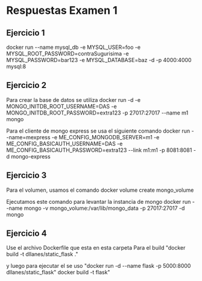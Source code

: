 # Respuestas Examen 1

## Ejercicio 1
docker run --name mysql_db -e MYSQL_USER=foo -e MYSQL_ROOT_PASSWORD=contraSugurisima -e MYSQL_PASSWORD=bar123 -e MYSQL_DATABASE=baz -d -p 4000:4000 mysql:8

## Ejercicio 2
Para crear la base de datos se utiliza
docker run -d -e MONGO_INITDB_ROOT_USERNAME=DAS -e MONGO_INITDB_ROOT_PASSWORD=extra123 -p 27017:27017 --name m1 mongo

Para el cliente de mongo express se usa el siguiente comando
docker run --name=mexpress -e ME_CONFIG_MONGODB_SERVER=m1  -e ME_CONFIG_BASICAUTH_USERNAME=DAS -e ME_CONFIG_BASICAUTH_PASSWORD=extra123 --link m1:m1 -p 8081:8081 -d mongo-express 

## Ejercicio 3
Para el volumen, usamos el comando 
docker volume create mongo_volume

Ejecutamos este comando para levantar la instancia de mongo
docker run --name mongo -v mongo_volume:/var/lib/mongo_data -p 27017:27017 -d mongo

## Ejercicio 4
Use el archivo Dockerfile que esta en esta carpeta
Para el build "docker build -t dllanes/static_flask ."

y luego para ejecutar el se uso "docker run -d --name flask -p 5000:8000 dllanes/static_flask"
docker build -t flask" 